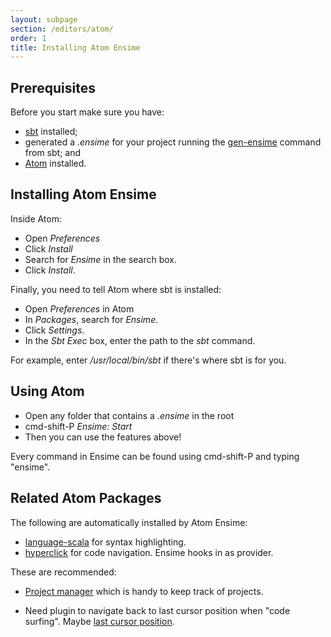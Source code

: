 ```yaml
---
layout: subpage
section: /editors/atom/
order: 1
title: Installing Atom Ensime
---
```


## Prerequisites

Before you start make sure you have:

- [sbt] installed;
- generated a _.ensime_ for your project running the [gen-ensime] command from sbt; and
- [Atom] installed.

## Installing Atom Ensime

Inside Atom:

- Open _Preferences_
- Click _Install_
- Search for _Ensime_ in the search box.
- Click _Install_.

Finally, you need to tell Atom where sbt is installed:

- Open _Preferences_ in Atom
- In _Packages_, search for _Ensime_.
- Click _Settings_.
- In the _Sbt Exec_ box, enter the path to the _sbt_ command.

For example, enter _/usr/local/bin/sbt_ if there's where sbt is for you.

## Using Atom

- Open any folder that contains a _.ensime_ in the root
- cmd-shift-P _Ensime: Start_
- Then you can use the features above!

Every command in Ensime can be found using cmd-shift-P and typing "ensime".

## Related Atom Packages

The following are automatically installed by Atom Ensime:

- [language-scala] for syntax highlighting.
- [hyperclick] for code navigation. Ensime hooks in as provider.


These are recommended:

- [Project manager] which is handy to keep track of projects.

- Need plugin to navigate back to last cursor position when "code surfing". Maybe [last cursor position].


[sbt]: http://www.scala-sbt.org/download.html
[gen-ensime]: /build_tools/sbt/
[language-scala]: https://atom.io/packages/language-scala
[hyperclick]: https://atom.io/packages/hyperclick
[Project manager]: https://github.com/danielbrodin/atom-project-manager
[last cursor position]: https://atom.io/packages/last-cursor-position
[Atom]: https://atom.io/

